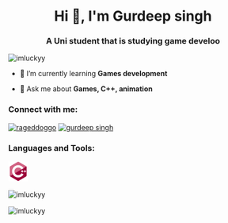 
<h1 align="center">Hi 👋, I'm Gurdeep singh</h1>
<h3 align="center">A Uni student that is studying game develoo</h3>

<p align="left"> <img src="https://komarev.com/ghpvc/?username=imluckyy&label=Profile%20views&color=0e75b6&style=flat" alt="imluckyy" /> </p>

- 🌱 I’m currently learning **Games development**

- 💬 Ask me about **Games, C++, animation**

<h3 align="left">Connect with me:</h3>
<p align="left">
<a href="https://twitter.com/rageddoggo" target="blank"><img align="center" src="https://raw.githubusercontent.com/rahuldkjain/github-profile-readme-generator/master/src/images/icons/Social/twitter.svg" alt="rageddoggo" height="30" width="40" /></a>
<a href="https://linkedin.com/in/gurdeep singh" target="blank"><img align="center" src="https://raw.githubusercontent.com/rahuldkjain/github-profile-readme-generator/master/src/images/icons/Social/linked-in-alt.svg" alt="gurdeep singh" height="30" width="40" /></a>
</p>

<h3 align="left">Languages and Tools:</h3>
<p align="left"> <a href="https://www.w3schools.com/cpp/" target="_blank"> <img src="https://raw.githubusercontent.com/devicons/devicon/master/icons/cplusplus/cplusplus-original.svg" alt="cplusplus" width="40" height="40"/> </a> </p>

<p><img align="center" src="https://github-readme-stats.vercel.app/api/top-langs?username=imluckyy&show_icons=true&locale=en&layout=compact" alt="imluckyy" /></p>

<p><img align="center" src="https://github-readme-streak-stats.herokuapp.com/?user=imluckyy&" alt="imluckyy" /></p>


